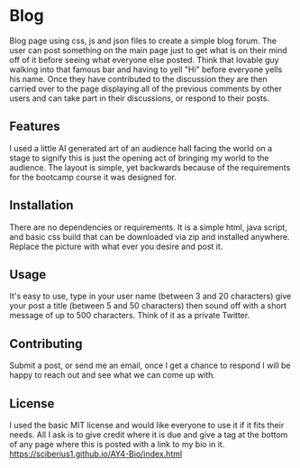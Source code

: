 # Blog

Blog page using css, js and json files to create a simple blog forum. The user can post something on the main page just to get what is on their mind off of it before seeing what everyone else posted. Think that lovable guy walking into that famous bar and having to yell "Hi" before everyone yells his name. Once they have contributed to the discussion they are then carried over to the page displaying all of the previous comments by other users and can take part in their discussions, or respond to their posts.

## Features

I used a little AI generated art of an audience hall facing the world on a stage to signify this is just the opening act of bringing my world to the audience. The layout is simple, yet backwards because of the requirements for the bootcamp course it was designed for.

## Installation

There are no dependencies or requirements. It is a simple html, java script, and basic css build that can be downloaded via zip and installed anywhere. Replace the picture with what ever you desire and post it.

## Usage

It's easy to use, type in your user name (between 3 and 20 characters) give your post a title (between 5 and 50 characters) then sound off with a short message of up to 500 characters. Think of it as a private Twitter.

## Contributing

Submit a post, or send me an email, once I get a chance to respond I will be happy to reach out and see what we can come up with.

## License

I used the basic MIT license and would like everyone to use it if it fits their needs. All I ask is to give credit where it is due and give a tag at the bottom of any page where this is posted with a link to my bio in it. https://sciberius1.github.io/AY4-Bio/index.html
